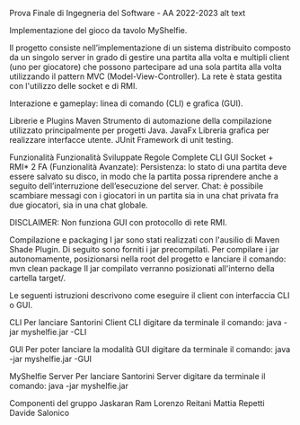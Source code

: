 Prova Finale di Ingegneria del Software - AA 2022-2023
alt text

Implementazione del gioco da tavolo MyShelfie.

Il progetto consiste nell’implementazione di un sistema distribuito composto da un singolo server in grado di gestire una partita alla volta e multipli client (uno per giocatore) che possono partecipare ad una sola partita alla volta utilizzando il pattern MVC (Model-View-Controller). La rete è stata gestita con l'utilizzo delle socket e di RMI.

Interazione e gameplay: linea di comando (CLI) e grafica (GUI).

Librerie e Plugins
Maven	Strumento di automazione della compilazione utilizzato principalmente per progetti Java.
JavaFx	Libreria grafica per realizzare interfacce utente.
JUnit	Framework di unit testing.

Funzionalità
Funzionalità Sviluppate
Regole Complete
CLI
GUI
Socket + RMI*
2 FA (Funzionalità Avanzate):
Persistenza: lo stato di una partita deve essere salvato su disco, in modo che la partita possa riprendere anche a seguito dell’interruzione dell’esecuzione del server.
Chat: è possibile scambiare messagi con i giocatori in un partita sia in una chat privata fra due giocatori, sia in una chat globale.

DISCLAIMER: Non funziona GUI con protocollo di rete RMI.

Compilazione e packaging
I jar sono stati realizzati con l'ausilio di Maven Shade Plugin. Di seguito sono forniti i jar precompilati. Per compilare i jar autonomamente, posizionarsi nella root del progetto e lanciare il comando:
mvn clean package
Il jar compilato verranno posizionati all'interno della cartella target/.

Le seguenti istruzioni descrivono come eseguire il client con interfaccia CLI o GUI.

CLI
Per lanciare Santorini Client CLI digitare da terminale il comando:
java -jar myshelfie.jar -CLI

GUI
Per poter lanciare la modalità GUI digitare da terminale il comando:
java -jar myshelfie.jar -GUI

MyShelfie Server
Per lanciare Santorini Server digitare da terminale il comando:
java -jar myshelfie.jar

Componenti del gruppo
Jaskaran Ram
Lorenzo Reitani
Mattia Repetti
Davide Salonico
